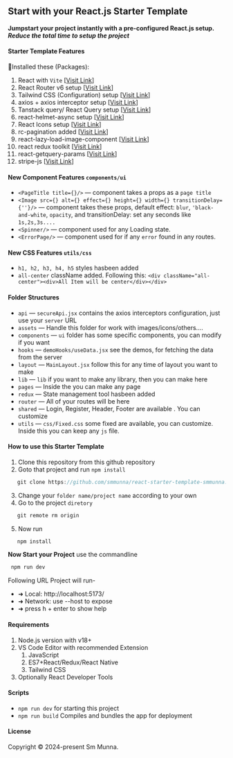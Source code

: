 ## Start with your React.js Starter Template

**Jumpstart your project instantly with a pre-configured React.js setup.** <br>
***Reduce the total time to setup the project***

#### Starter Template Features
🔰Installed these (Packages): 
   1. React with `Vite` [[Visit Link](https://vitejs.dev/guide/)]
   2. React Router v6 setup [[Visit Link](https://reactrouter.com/en/main/start/tutorial)]
   3. Tailwind CSS (Configuration) setup [[Visit Link](https://tailwindcss.com/docs/installation)]
   4. axios + axios interceptor setup [[Visit Link](https://axios-http.com/docs/intro)]
   5. Tanstack query/ React Query setup [[Visit Link](https://tanstack.com/query/latest)]
   6. react-helmet-async setup [[Visit Link](https://github.com/staylor/react-helmet-async#readme)]
   7. React Icons setup [[Visit Link](https://react-icons.github.io/react-icons/)]
   8. rc-pagination added [[Visit Link](https://www.npmjs.com/package/rc-pagination)]
   9. react-lazy-load-image-component [[Visit Link](https://www.npmjs.com/package/react-lazy-load-image-component)]
   10. react redux toolkit  [[Visit Link](https://react-redux.js.org/tutorials/quick-start)]
   11. react-getquery-params  [[Visit Link](https://www.npmjs.com/package/react-getquery-params?activeTab=readme)]
   12. stripe-js [[Visit Link](https://www.npmjs.com/package/stripe)]


#### New Component Features `components/ui`
   - `<PageTitle title={}/>` — component takes a props as a `page title`
   - `<Image src={} alt={} effect={} height={} width={} transitionDelay={''}/>` — component takes these props, default effect: `blur`, `'black-and-white`, `opacity`, and transitionDelay: set any seconds like `1s,2s,3s....`
   - `<Spinner/>` — component used for any Loading state.
   - `<ErrorPage/>` — component used for if any `error` found in any routes.

#### New CSS Features `utils/css`
   - `h1, h2, h3, h4, h5` styles hasbeen added
   - `all-center` className added. Following this: `<div className="all-center"><div>All Item will be center</div></div>`

#### Folder Structures
   - `api` — `secureApi.jsx` contains the axios interceptors configuration, just use your `server` URL
   - `assets` — Handle this folder for work with images/icons/others....
   - `components` — `ui` folder has some specific components, you can modify if you want
   - `hooks` — `demoHooks/useData.jsx` see the demos, for fetching the data from the server
   - `layout` — `MainLayout.jsx` follow this for any time of layout you want to make 
   - `lib` — `lib` if you want to make any library, then you can make here
   - `pages` — Inside the you can make any page
   - `redux` — State management tool hasbeen added
   - `router` — All of your routes will be here
   - `shared` — Login, Register, Header, Footer are available . You can customize
   - `utils` — `css/Fixed.css` some fixed are available, you can customize. Inside this you can keep any `js` file. 

#### How to use this Starter Template

   1. Clone this repository from this github repository
   2. Goto that project and run `npm install`
   ```javascript
      git clone https://github.com/smmunna/react-starter-template-smmunna.git
   ```
   3. Change your `folder name/project name` according to your own  
   4. Go to the project `diretory`
   ```javascript
      git remote rm origin
   ```
   5. Now run 
   ```javascript
      npm install 
   ```
**Now Start your Project**
  use the commandline
  ```javascript
   npm run dev
  ```
  Following URL Project will run-
  - ➜  Local:   http://localhost:5173/
  - ➜  Network: use --host to expose
  - ➜  press h + enter to show help

#### Requirements
   1. Node.js version with v18+
   2. VS Code Editor with recommended Extension
      1. JavaScript
      2. ES7+React/Redux/React Native
      3. Tailwind CSS
   3. Optionally React Developer Tools

#### Scripts
   - `npm run dev` for starting this project
   - `npm run build` Compiles and bundles the app for deployment

#### License
Copyright © 2024-present Sm Munna.
   


